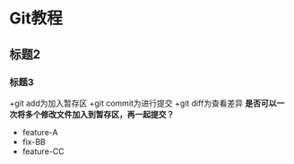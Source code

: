 # Git教程
## 标题2
### 标题3
+git add为加入暂存区
+git commit为进行提交
+git diff为查看差异
**是否可以一次将多个修改文件加入到暂存区，再一起提交？**

- feature-A
- fix-BB
- feature-CC
